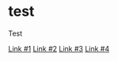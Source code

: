 # test
Test

[Link #1](https://github.com/kputnam/test/edit/master/README.md)
[Link #2](https://github.com/kputnam/test/)
[Link #3](https://github.com/kputnam/test/issues)
[Link #4](https://github.com/kputnam/test/issues/1)
